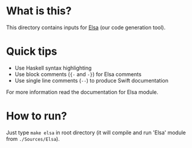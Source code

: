 # What is this?

This directory contains inputs for [Elsa](https://github.com/LiarPrincess/Violet/tree/main/Sources/Elsa) (our code generation tool).

# Quick tips

- Use Haskell syntax highlighting
- Use block comments (`{-` and `-}`) for Elsa comments
- Use single line comments (`--`) to produce Swift documentation

For more information read the documentation for Elsa module.

# How to run?

Just type `make elsa` in root directory (it will compile and run 'Elsa' module from `./Sources/Elsa`).
